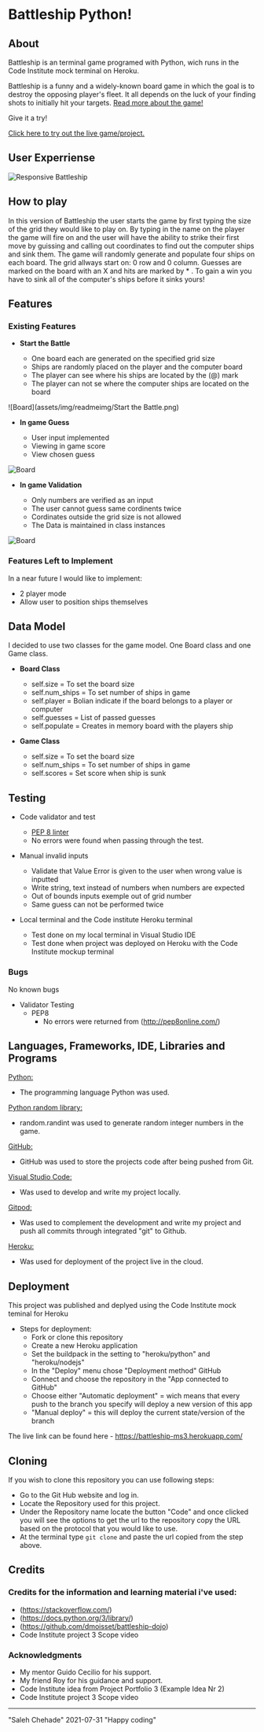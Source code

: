 # Battleship Python!

## About 

Battleship is an terminal game programed with Python, wich runs in the Code Institute mock terminal on Heroku.

Battleship is a funny and a widely-known board game in which the goal is to destroy the opposing player's fleet.
It all depends on the luck of your finding shots to initially hit your targets. 
[Read more about the game!](https://en.wikipedia.org/wiki/Battleship_(game))


Give it a try!

[Click here to try out the live game/project.](https://battleship-ms3.herokuapp.com/)



## User Experriense

![Responsive Battleship](assets/img/readmeimg/kkkkkk.png)



## How to play

In this version of Battleship the user starts the game by first typing the size of the grid they would like to play on.
By typing in the name on the player the game will fire on and the user will have the ability to strike their first move 
by guissing and calling out coordinates to find out the computer ships and sink them.
The game will randomly generate and populate four ships on each board. 
The grid allways start on: 0 row and 0 column.
Guesses are marked on the board with an X and hits are marked by * .
To gain a win you have to sink all of the computer's ships before it sinks yours!
  

## Features 

### Existing Features

- __Start the Battle__

  - One board each are generated on the specified grid size
  - Ships are randomly placed on the player and the computer board
  - The player can see where his ships are located by the (@) mark
  - The player can not se where the computer ships are located on the board
  

![Board](assets/img/readmeimg/Start the Battle.png)



- __In game Guess__

  - User input implemented 
  - Viewing in game score
  - View chosen guess
  

![Board](assets/img/readmeimg/kkkkkk.png)



- __In game Validation__

  - Only numbers are verified as an input
  - The user cannot guess same cordinents twice
  - Cordinates outside the grid size is not allowed
  - The Data is maintained in class instances
  

![Board](assets/img/readmeimg/kkkkkk.png)



### Features Left to Implement
In a near future I would like to implement:
- 2 player mode
- Allow user to position ships themselves



## Data Model

I decided to use two classes for the game model. One Board class and one Game class. 

- __Board Class__
  - self.size = To set the board size
  - self.num_ships = To set number of ships in game
  - self.player = Bolian indicate if the board belongs to a player or computer
  - self.guesses = List of passed guesses
  - self.populate = Creates in memory board with the players ship
  
  
- __Game Class__
  - self.size = To set the board size
  - self.num_ships = To set number of ships in game
  - self.scores = Set score when ship is sunk



## Testing 

- Code validator and test
  - [PEP 8 linter](http://pep8online.com/)
  - No errors were found when passing through the test.

- Manual invalid inputs
  - Validate that Value Error is given to the user when wrong value is inputted
  - Write string, text instead of numbers when numbers are expected
  - Out of bounds inputs exemple out of grid number
  - Same guess can not be performed twice

- Local terminal and the Code institute Heroku terminal
  - Test done on my local terminal in Visual Studio IDE
  - Test done when project was deployed on Heroku with the Code Institute mockup terminal


### Bugs

No known bugs
  

- Validator Testing
  - PEP8
    - No errors were returned from (http://pep8online.com/)


## Languages, Frameworks, IDE, Libraries and Programs

[Python:](https://en.wikipedia.org/wiki/History_of_Python)
- The programming language Python was used. 

[Python random library:](https://docs.python.org/3/library/random.html)
- random.randint was used to generate random integer numbers in the game. 

[GitHub:](https://github.com/)
- GitHub was used to store the projects code after being pushed from Git.

[Visual Studio Code:](https://code.visualstudio.com/)
- Was used to develop and write my project locally.

[Gitpod:](https://www.gitpod.io/)
- Was used to complement the development and write my project and push all commits through integrated "git" to Github.

[Heroku:](https://www.heroku.com/what)
- Was used for deployment of the project live in the cloud.



## Deployment

This project was published and deplyed using the Code Institute mock teminal for Heroku
 - Steps for deployment: 
   - Fork or clone this repository
   - Create a new Heroku application
   - Set the buildpack in the setting to "heroku/python" and "heroku/nodejs"
   - In the "Deploy" menu chose "Deployment method" GitHub
   - Connect and choose the repository in the "App connected to GitHub" 
   - Choose either "Automatic deployment" = wich means that every push to the branch you specify will deploy a new version of this app 
   - "Manual deploy" = this will deploy the current state/version of the branch   

The live link can be found here - https://battleship-ms3.herokuapp.com/



## Cloning

If you wish to clone this repository you can use following steps:
 - Go to the Git Hub website and log in.
 - Locate the Repository used for this project.
 - Under the Repository name locate the button "Code" and once clicked you will see the options to get the url to the repository
   copy the URL based on the protocol that you would like to use. 
 - At the terminal type `git clone` and paste the url copied from the step above.



## Credits 

### Credits for the information and learning material i've used:

- (https://stackoverflow.com/)
- (https://docs.python.org/3/library/)
- (https://github.com/dmoisset/battleship-dojo)
- Code Institute project 3 Scope video

### Acknowledgments

- My mentor Guido Cecilio for his support.
- My friend Roy for his guidance and support.
- Code Institute idea from Project Portfolio 3 (Example Idea Nr 2)
- Code Institute project 3 Scope video 

---

"Saleh Chehade" 2021-07-31 "Happy coding"